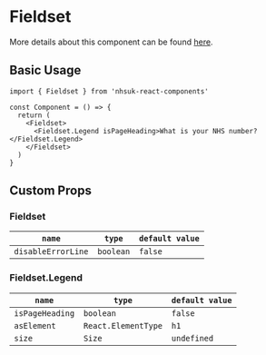 # Fieldset

More details about this component can be found [here](https://service-manual.nhs.uk/design-system/components/fieldtest).

## Basic Usage

```tsx
import { Fieldset } from 'nhsuk-react-components'

const Component = () => {
  return (
    <Fieldset>
      <Fieldset.Legend isPageHeading>What is your NHS number?</Fieldset.Legend>
    </Fieldset>
  )
}
```

## Custom Props

### Fieldset

| `name`             | `type`    | `default value` |
| ------------------ | --------- | --------------- |
| `disableErrorLine` | `boolean` | `false`         |

### Fieldset.Legend

| `name`          | `type`              | `default value` |
| --------------- | ------------------- | --------------- |
| `isPageHeading` | `boolean`           | `false`         |
| `asElement`     | `React.ElementType` | `h1`            |
| `size`          | `Size`              | `undefined`     |
